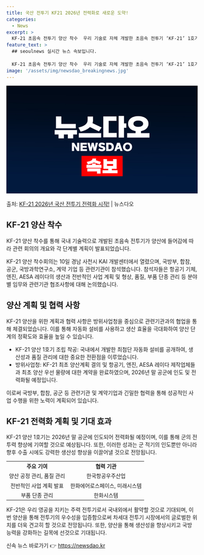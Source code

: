 ```yaml
---
title: 국산 전투기 KF21 2026년 전력화로 새로운 도약!
categories:
  - News
excerpt: >
  KF-21 초음속 전투기 양산 착수  우리 기술로 자체 개발한 초음속 전투기 ‘KF-21’ 1호기의 조립이 …
feature_text: >
  ## seoulnews 실시간 뉴스 속보입니다.

  KF-21 초음속 전투기 양산 착수  우리 기술로 자체 개발한 초음속 전투기 ‘KF-21’ 1호기의 조립이 …
image: '/assets/img/newsdao_breakingnews.jpg'
---
```


![뉴스다오 속보](/assets/img/newsdao_breakingnews.jpg)

<p>출처: <a href="https://newsdao.kr/4726" rel="dofollow">KF-21 2026년 국산 전투기 전력화 시작!</a> | 뉴스다오</p>

<h2 data-ke-size="size26">KF-21 양산 착수</h2>
KF-21 양산 착수를 통해 국내 기술력으로 개발된 초음속 전투기가 양산에 들어감에 따라 관련 회의의 개요와 각 단계별 계획이 발표되었습니다.

<p data-ke-size="size16">KF-21 양산 착수회의는 10일 경남 사천시 KAI 개발센터에서 열렸으며, 국방부, 합참, 공군, 국방과학연구소, 계약 기업 등 관련기관이 참석했습니다. 참석자들은 항공기 기체, 엔진, AESA 레이다의 생산과 전반적인 사업 계획 및 형상, 품질, 부품 단종 관리 등 분야별 임무와 관련기관 협조사항에 대해 논의했습니다.</p>

<h2 data-ke-size="size26">양산 계획 및 협력 사항</h2>
KF-21 양산을 위한 계획과 협력 사항은 방위사업청을 중심으로 관련기관과의 협업을 통해 체결되었습니다. 이를 통해 자동화 설비를 사용하고 생산 효율을 극대화하여 양산 단계의 정확도와 효율을 높일 수 있습니다.

<ul>
    <li>KF-21 양산 1호기 조립 착공: 국내에서 개발한 최첨단 자동화 설비를 공개하여, 생산성과 품질 관리에 대한 중요한 전환점을 이루었습니다.</li>
    <li>방위사업청: KF-21 최초 양산계획 결의 및 항공기, 엔진, AESA 레이다 제작업체들과 최초 양산 우선 물량에 대한 계약을 완료하였으며, 2026년 말 공군에 인도 및 전력화될 예정입니다.</li>
</ul>
<p data-ke-size="size16">이로써 국방부, 합참, 공군 등 관련기관 및 계약기업과 긴밀한 협력을 통해 성공적인 사업 수행을 위한 노력이 계획되어 있습니다.</p>

<h2 data-ke-size="size26">KF-21 전력화 계획 및 기대 효과</h2>
KF-21 양산 1호기는 2026년 말 공군에 인도되어 전력화될 예정이며, 이를 통해 군의 전투력 향상에 기여할 것으로 예상됩니다. 또한, 이러한 성과는 군 적기의 인도뿐만 아니라 향후 수출 시에도 강력한 생산성 향상을 이끌어낼 것으로 전망됩니다.

<table>
	<tr>
		<td style="text-align: center; height: 17px;"><b>주요 기여</b></td>
		<td style="text-align: center; height: 17px;"><b>협력 기관</b></td>
	</tr>
	<tr>
		<td style="text-align: center; height: 17px;">양산 공정 관리, 품질 관리</td>
		<td style="text-align: center; height: 17px;">한국항공우주산업</td>
	</tr>
	<tr>
		<td style="text-align: center; height: 17px;">전반적인 사업 계획 발표</td>
		<td style="text-align: center; height: 17px;">한화에어로스페이스, 미래시스템</td>
	</tr>
	<tr>
		<td style="text-align: center; height: 17px;">부품 단종 관리</td>
		<td style="text-align: center; height: 17px;">한화시스템</td>
	</tr>
</table>

<p data-ke-size="size16">KF-21은 우리 영공을 지키는 주력 전투기로서 국내외에서 활약할 것으로 기대되며, 이번 양산을 통해 전투기의 우수성을 입증함으로써 차세대 전투기 시장에서의 글로벌한 위치를 더욱 견고히 할 것으로 전망됩니다. 또한, 양산을 통해 생산성을 향상시키고 국방 능력을 강화하는 길목에 선것으로 기대됩니다.</p> 

신속 뉴스 바로가기 👉 <a href="https://newsdao.kr" rel="dofollow">https://newsdao.kr</a>


